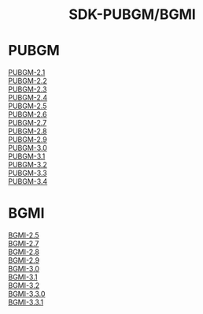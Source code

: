 <h1 align="center">SDK-PUBGM/BGMI</h1>

# PUBGM

[PUBGM-2.1](https://github.com/FiZZ-Op/SDK-PUBG/tree/2.1) <br />
[PUBGM-2.2](https://github.com/FiZZ-Op/SDK-PUBG/tree/2.2) <br />
[PUBGM-2.3](https://github.com/FiZZ-Op/SDK-PUBG/tree/2.3) <br />
[PUBGM-2.4](https://github.com/FiZZ-Op/SDK-PUBG/tree/2.4) <br />
[PUBGM-2.5](https://github.com/FiZZ-Op/SDK-PUBG/tree/2.5-GLOBAL-VNG-TW-KR) <br />
[PUBGM-2.6](https://github.com/FiZZ-Op/SDK-PUBG/tree/2.6-GLOBAL-VNG-TW-KR) <br />
[PUBGM-2.7](https://github.com/FiZZ-Op/SDK-PUBGM-BGMI/tree/2.7-PUBGM) <br />
[PUBGM-2.8](https://github.com/FiZZ-Op/SDK-PUBGM-BGMI/tree/2.8-PUBGM) <br />
[PUBGM-2.9](https://github.com/FiZZ-Op/SDK-PUBGM-BGMI/tree/2.9-PUBGM) <br />
[PUBGM-3.0](https://github.com/FiZZ-Op/SDK-PUBGM-BGMI/tree/3.0-PUBGM) <br />
[PUBGM-3.1](https://github.com/FiZZ-Op/SDK-PUBGM-BGMI/tree/3.1-PUBGM) <br />
[PUBGM-3.2](https://github.com/FiZZ-Op/SDK-PUBGM-BGMI/tree/3.2-PUBGM) <br />
[PUBGM-3.3](https://github.com/FiZZ-Op/SDK-PUBGM-BGMI/tree/3.3-PUBGM) <br />
[PUBGM-3.4](https://github.com/FiZZ-Op/SDK-PUBGM-BGMI/tree/3.4-PUBGM) <br />


# BGMI

[BGMI-2.5](https://github.com/FiZZ-Op/SDK-PUBG/tree/2.5-BGMI) <br />
[BGMI-2.7](https://github.com/FiZZ-Op/SDK-PUBGM-BGMI/tree/BGMI-2.7) <br />
[BGMI-2.8](https://github.com/FiZZ-Op/SDK-PUBGM-BGMI/tree/BGMI-2.8) <br />
[BGMI-2.9](https://github.com/FiZZ-Op/SDK-PUBGM-BGMI/tree/BGMI-2.9) <br />
[BGMI-3.0](https://github.com/FiZZ-Op/SDK-PUBGM-BGMI/tree/BGMI-3.0) <br />
[BGMI-3.1](https://github.com/FiZZ-Op/SDK-PUBGM-BGMI/tree/BGMI-3.1) <br />
[BGMI-3.2](https://github.com/FiZZ-Op/SDK-PUBGM-BGMI/tree/BGMI-3.2) <br />
[BGMI-3.3.0](https://github.com/FiZZ-Op/SDK-PUBGM-BGMI/tree/BGMI-3.3) <br />
[BGMI-3.3.1](https://github.com/FiZZ-Op/SDK-PUBGM-BGMI/tree/BGMI-3.3.1) <br />